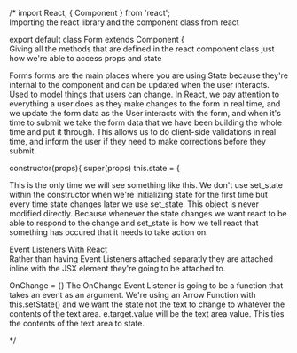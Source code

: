 /*
import React, { Component } from 'react';    
Importing the react library and the component class from react 

export default class Form extends Component {  
Giving all the methods that are defined in the react component class just how we're able to access props and state 


Forms
forms are the main places where you are using State because they're internal to the component and can be updated when the user interacts. Used to model things that users can change. In React, we pay attention to everything a user does as they make changes to the form in real time, and we update the form data as the User interacts with the form, and when it's time to submit we take the form data that we have been building the whole time and put it through. This allows us to do client-side validations in real time, and inform the user if they need to make corrections before they submit. 

constructor(props){
    super(props)
    this.state = { 

This is the only time we will see something like this. We don't use set_state within the constructor when we're initializing state for the first time but every time state changes later we use set_state.  This object is never modified directly. Because whenever the state changes we want react to be able to respond to the change and set_state is how we tell react that something has occured that it needs to take action on. 

Event Listeners With React  
Rather than having Event Listeners attached separatly they are attached inline with the JSX element they're going to be attached to. 

OnChange = {}
The OnChange Event Listener is going to be a function that takes an event as an argument. We're using an Arrow Function with this.setState() and we want the state not the text to change to whatever the contents of the text area. 
e.target.value will be the text area value. This ties the contents of the text area to state. 

*/